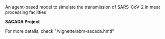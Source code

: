 An agent-based model to simulate the transmission of SARS-CoV-2 in meat processing facilities

**SACADA Project**

For more details, check "/vignette/abm-sacada.hmtl"